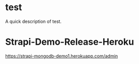 # test

A quick description of test.
# Strapi-Demo-Release-Heroku

https://strapi-mongodb-demo1.herokuapp.com/admin
